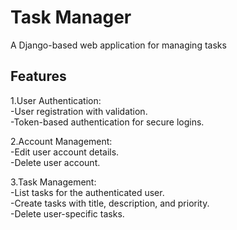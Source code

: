 # Task Manager

A Django-based web application for managing tasks

## Features

1.User Authentication:\
    -User registration with validation.\
    -Token-based authentication for secure logins.

2.Account Management:\
    -Edit user account details. \
    -Delete user account.

3.Task Management:\
    -List tasks for the authenticated user.\
    -Create tasks with title, description, and priority.\
    -Delete user-specific tasks.

